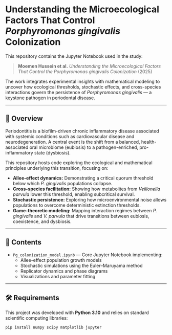 # Understanding the Microecological Factors That Control *Porphyromonas gingivalis* Colonization

This repository contains the Jupyter Notebook used in the study:

> **Moemen Hussein et al.** *Understanding the Microecological Factors That Control the Porphyromonas gingivalis Colonization* (2025)

The work integrates experimental insights with mathematical modeling to uncover how ecological thresholds, stochastic effects, and cross-species interactions govern the persistence of *Porphyromonas gingivalis* — a keystone pathogen in periodontal disease.

---

## 📑 Overview

Periodontitis is a biofilm-driven chronic inflammatory disease associated with systemic conditions such as cardiovascular disease and neurodegeneration. A central event is the shift from a balanced, health-associated oral microbiome (eubiosis) to a pathogen-enriched, pro-inflammatory state (dysbiosis).

This repository hosts code exploring the ecological and mathematical principles underlying this transition, focusing on:

- **Allee-effect dynamics:** Demonstrating a critical quorum threshold below which *P. gingivalis* populations collapse.
- **Cross-species facilitation:** Showing how metabolites from *Veillonella parvula* lower this threshold, enabling subcritical survival.
- **Stochastic persistence:** Exploring how microenvironmental noise allows populations to overcome deterministic extinction thresholds.
- **Game-theoretic modeling:** Mapping interaction regimes between *P. gingivalis* and *V. parvula* that drive transitions between eubiosis, coexistence, and dysbiosis.

---

## 📓 Contents

- `Pg_colonization_model.ipynb` — Core Jupyter Notebook implementing:
  - Allee-effect population growth models  
  - Stochastic simulations using the Euler–Maruyama method  
  - Replicator dynamics and phase diagrams  
  - Visualizations and parameter fitting

---

## 🛠️ Requirements

This project was developed with **Python 3.10** and relies on standard scientific computing libraries:

```bash
pip install numpy scipy matplotlib jupyter
